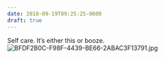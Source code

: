 ```yaml
---
date: 2018-09-19T09:25:25-0600
draft: true
---
```




Self care. It’s either this or booze. ![BFDF2B0C-F98F-4439-BE66-2ABAC3F13791.jpg](http://ianwhitney.micro.blog/uploads/2018/580de86257.jpg)




